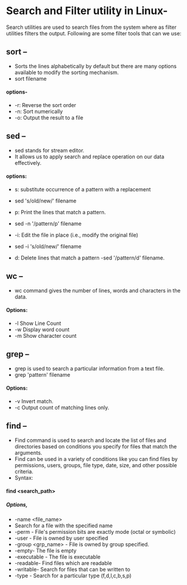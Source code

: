 # Search and Filter utility in Linux-
Search utilities are used to search files from the system where as filter utilities filters the 
output. Following are some filter tools that can we use:

## sort –
- Sorts the lines alphabetically by default but there are many options available to modify the sorting mechanism.
- sort filename
#### options-
- -r: Reverse the sort order
- -n: Sort numerically
- -o: Output the result to a file


## sed – 
- sed stands for stream editor.
- It allows us to apply search and replace operation on our data effectively.
#### options:
* s: substitute occurrence of a pattern with a replacement
- sed 's/old/new/' filename
* p: Print the lines that match a pattern.
- sed -n '/pattern/p' filename
* -i: Edit the file in place (i.e., modify the original file)
- sed -i 's/old/new/' filename
* d: Delete lines that match a pattern
  -sed '/pattern/d' filename.
## wc –
- wc command gives the number of lines, words and characters in the data.
#### Options:
- -l Show Line Count
- -w Display word count
- -m Show character count
## grep – 
- grep is used to search a particular information from a text file.
- grep 'pattern' filename

#### Options:
- -v Invert match.
- -c Output count of matching lines only.
## find –
- Find command is used to search and locate the list of files and directories based on conditions you specify for files that match the arguments.
- Find can be used in a variety of conditions like you can find files by permissions, users, groups, file type, date, size, and other possible criteria.
- Syntax:
#### find <search_path> <options> <required-parameters>
##### Options,
- -name <file_name>
- Search for a file with the specified name
- -perm <mode>- File's permission bits are exactly mode (octal or symbolic)
- -user <name>- File is owned by user specified
- -group <grp_name> - File is owned by group specified.
- -empty- The file is empty
- -executable - The file is executable
- -readable- Find files which are readable
- -writable- Search for files that can be written to
- -type <type>- Search for a particular type (f,d,l,c,b,s,p)





